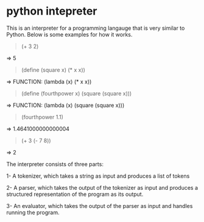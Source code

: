 # python intepreter 

This is an interpreter for a programming langauge that is very similar to Python. Below is some examples for how it works.

> (+ 3 2)

  => 5


> (define (square x) (* x x))

  => FUNCTION: (lambda (x) (* x x))


> (define (fourthpower x) (square (square x)))

  => FUNCTION: (lambda (x) (square (square x)))


> (fourthpower 1.1)

  => 1.4641000000000004


> (+ 3 (- 7 8))

  => 2
  
  
  The interpreter consists of three parts: 
  
1- A tokenizer, which takes a string as input and produces a list of tokens

2- A parser, which takes the output of the tokenizer as input and produces a structured representation of the program as its output.

3- An evaluator, which takes the output of the parser as input and handles running the program.
